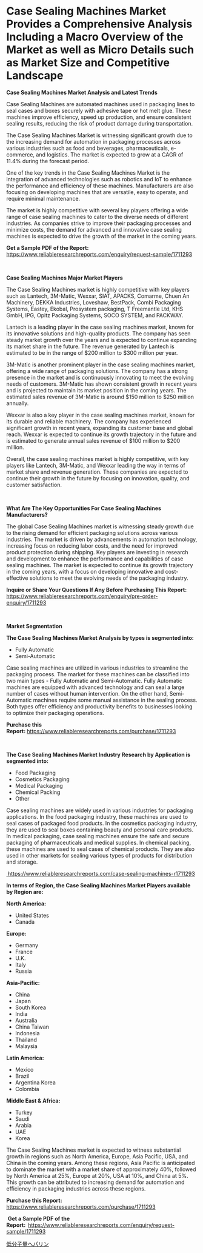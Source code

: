 <p><h1>Case Sealing Machines Market Provides a Comprehensive Analysis Including a Macro Overview of the Market as well as Micro Details such as Market Size and Competitive Landscape</h1></p><p><strong>Case Sealing Machines Market Analysis and Latest Trends</strong></p>
<p><p>Case Sealing Machines are automated machines used in packaging lines to seal cases and boxes securely with adhesive tape or hot melt glue. These machines improve efficiency, speed up production, and ensure consistent sealing results, reducing the risk of product damage during transportation.</p><p>The Case Sealing Machines Market is witnessing significant growth due to the increasing demand for automation in packaging processes across various industries such as food and beverages, pharmaceuticals, e-commerce, and logistics. The market is expected to grow at a CAGR of 11.4% during the forecast period.</p><p>One of the key trends in the Case Sealing Machines Market is the integration of advanced technologies such as robotics and IoT to enhance the performance and efficiency of these machines. Manufacturers are also focusing on developing machines that are versatile, easy to operate, and require minimal maintenance.</p><p>The market is highly competitive with several key players offering a wide range of case sealing machines to cater to the diverse needs of different industries. As companies strive to improve their packaging processes and minimize costs, the demand for advanced and innovative case sealing machines is expected to drive the growth of the market in the coming years.</p></p>
<p><strong>Get a Sample PDF of the Report:&nbsp;</strong> <a href="https://www.reliableresearchreports.com/enquiry/request-sample/1711293">https://www.reliableresearchreports.com/enquiry/request-sample/1711293</a></p>
<p>&nbsp;</p>
<p><strong>Case Sealing Machines Major Market Players</strong></p>
<p><p>The Case Sealing Machines market is highly competitive with key players such as Lantech, 3M-Matic, Wexxar, SIAT, APACKS, Comarme, Chuen An Machinery, DEKKA Industries, Loveshaw, BestPack, Combi Packaging Systems, Eastey, Ekobal, Prosystem packaging, T Freemantle Ltd, KHS GmbH, IPG, Opitz Packaging Systems, SOCO SYSTEM, and PACKWAY.</p><p>Lantech is a leading player in the case sealing machines market, known for its innovative solutions and high-quality products. The company has seen steady market growth over the years and is expected to continue expanding its market share in the future. The revenue generated by Lantech is estimated to be in the range of $200 million to $300 million per year.</p><p>3M-Matic is another prominent player in the case sealing machines market, offering a wide range of packaging solutions. The company has a strong presence in the market and is continuously innovating to meet the evolving needs of customers. 3M-Matic has shown consistent growth in recent years and is projected to maintain its market position in the coming years. The estimated sales revenue of 3M-Matic is around $150 million to $250 million annually.</p><p>Wexxar is also a key player in the case sealing machines market, known for its durable and reliable machinery. The company has experienced significant growth in recent years, expanding its customer base and global reach. Wexxar is expected to continue its growth trajectory in the future and is estimated to generate annual sales revenue of $100 million to $200 million.</p><p>Overall, the case sealing machines market is highly competitive, with key players like Lantech, 3M-Matic, and Wexxar leading the way in terms of market share and revenue generation. These companies are expected to continue their growth in the future by focusing on innovation, quality, and customer satisfaction.</p></p>
<p>&nbsp;</p>
<p><strong>What Are The Key Opportunities For Case Sealing Machines Manufacturers?</strong></p>
<p><p>The global Case Sealing Machines market is witnessing steady growth due to the rising demand for efficient packaging solutions across various industries. The market is driven by advancements in automation technology, increasing focus on reducing labor costs, and the need for improved product protection during shipping. Key players are investing in research and development to enhance the performance and capabilities of case sealing machines. The market is expected to continue its growth trajectory in the coming years, with a focus on developing innovative and cost-effective solutions to meet the evolving needs of the packaging industry.</p></p>
<p><strong>Inquire or Share Your Questions If Any Before Purchasing This Report:</strong> <a href="https://www.reliableresearchreports.com/enquiry/pre-order-enquiry/1711293">https://www.reliableresearchreports.com/enquiry/pre-order-enquiry/1711293</a></p>
<p>&nbsp;</p>
<p><strong>Market Segmentation</strong></p>
<p><strong>The Case Sealing Machines Market Analysis by types is segmented into:</strong></p>
<p><ul><li>Fully Automatic</li><li>Semi-Automatic</li></ul></p>
<p><p>Case sealing machines are utilized in various industries to streamline the packaging process. The market for these machines can be classified into two main types - Fully Automatic and Semi-Automatic. Fully Automatic machines are equipped with advanced technology and can seal a large number of cases without human intervention. On the other hand, Semi-Automatic machines require some manual assistance in the sealing process. Both types offer efficiency and productivity benefits to businesses looking to optimize their packaging operations.</p></p>
<p><strong>Purchase this Report:&nbsp;</strong><a href="https://www.reliableresearchreports.com/purchase/1711293">https://www.reliableresearchreports.com/purchase/1711293</a></p>
<p>&nbsp;</p>
<p><strong>The Case Sealing Machines Market Industry Research by Application is segmented into:</strong></p>
<p><ul><li>Food Packaging</li><li>Cosmetics Packaging</li><li>Medical Packaging</li><li>Chemical Packing</li><li>Other</li></ul></p>
<p><p>Case sealing machines are widely used in various industries for packaging applications. In the food packaging industry, these machines are used to seal cases of packaged food products. In the cosmetics packaging industry, they are used to seal boxes containing beauty and personal care products. In medical packaging, case sealing machines ensure the safe and secure packaging of pharmaceuticals and medical supplies. In chemical packing, these machines are used to seal cases of chemical products. They are also used in other markets for sealing various types of products for distribution and storage.</p></p>
<p><a href="https://www.reliableresearchreports.com/case-sealing-machines-r1711293">&nbsp;https://www.reliableresearchreports.com/case-sealing-machines-r1711293</a></p>
<p><strong>In terms of Region, the Case Sealing Machines Market Players available by Region are:</strong></p>
<p>
    <p> <strong> North America: </strong>
        <ul>
            <li>United States</li>
            <li>Canada</li>
        </ul>
        </p> 
    <p> <strong> Europe: </strong>
        <ul>
            <li>Germany</li>
            <li>France</li>
            <li>U.K.</li>
            <li>Italy</li>
            <li>Russia</li>
        </ul>
        </p> 
    <p> <strong> Asia-Pacific: </strong>
        <ul>
            <li>China</li>
            <li>Japan</li>
            <li>South Korea</li>
            <li>India</li>
            <li>Australia</li>
            <li>China Taiwan</li>
            <li>Indonesia</li>
            <li>Thailand</li>
            <li>Malaysia</li>
        </ul>
        </p> 
    <p> <strong> Latin America: </strong>
        <ul>
            <li>Mexico</li>
            <li>Brazil</li>
            <li>Argentina Korea</li>
            <li>Colombia</li>
        </ul>
        </p> 
    <p> <strong> Middle East & Africa: </strong>
        <ul>
            <li>Turkey</li>
            <li>Saudi</li>
            <li>Arabia</li>
            <li>UAE</li>
            <li>Korea</li>
        </ul>
    </p>
    </p>
<p><p>The Case Sealing Machines market is expected to witness substantial growth in regions such as North America, Europe, Asia Pacific, USA, and China in the coming years. Among these regions, Asia Pacific is anticipated to dominate the market with a market share of approximately 40%, followed by North America at 25%, Europe at 20%, USA at 10%, and China at 5%. This growth can be attributed to increasing demand for automation and efficiency in packaging industries across these regions.</p></p>
<p><strong>Purchase this Report: </strong><a href="https://www.reliableresearchreports.com/purchase/1711293">https://www.reliableresearchreports.com/purchase/1711293</a></p>
<p>&nbsp;<strong>Get a Sample PDF of the Report:&nbsp;&nbsp;</strong><a href="https://www.reliableresearchreports.com/enquiry/request-sample/1711293">https://www.reliableresearchreports.com/enquiry/request-sample/1711293</a></p>
<p><strong></strong></p>
<p><p><a href="https://github.com/ksxzwxabcuynh011/Market-Research-Report-List-1/blob/main/408852729008.md">低分子量ヘパリン</a></p></p>